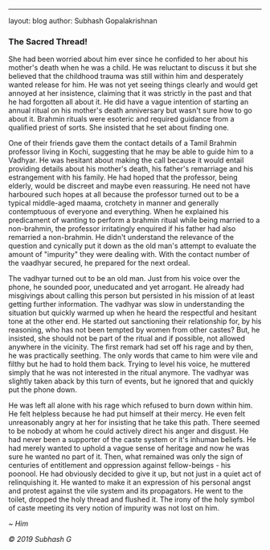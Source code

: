 ---

layout: blog
author: Subhash Gopalakrishnan

### The Sacred Thread!

She had been worried about him ever since he confided to her about his mother's death when he was a child. He was reluctant to discuss it but she believed that the childhood trauma was still within him and desperately wanted release for him. He was not yet seeing things clearly and would get annoyed at her insistence, claiming that it was strictly in the past and that he had forgotten all about it. He did have a vague intention of starting an annual ritual on his mother's death anniversary but wasn't sure how to go about it. Brahmin rituals were esoteric and required guidance from a qualified priest of sorts. She insisted that he set about finding one.

One of their friends gave them the contact details of a Tamil Brahmin professor living in Kochi, suggesting that he may be able to guide him to a Vadhyar. He was hesitant about making the call because it would entail providing details about his mother's death, his father's remarriage and his estrangement with his family. He had hoped that the professor, being elderly, would be discreet and maybe even reassuring. He need not have harboured such hopes at all because the professor turned out to be a typical middle-aged maama, crotchety in manner and generally contemptuous of everyone and everything. When he explained his predicament of wanting to perform a brahmin ritual while being married to a non-brahmin, the professor irritatingly enquired if his father had also remarried a non-brahmin. He didn't understand the relevance of the question and cynically put it down as the old man's attempt to evaluate the amount of "impurity" they were dealing with. With the contact number of the vaadhyar secured, he prepared for the next ordeal.

The vadhyar turned out to be an old man. Just from his voice over the phone, he sounded poor, uneducated and yet arrogant. He already had misgivings about calling this person but persisted in his mission of at least getting further information. The vadhyar was slow in understanding the situation but quickly warmed up when he heard the respectful and hesitant tone at the other end. He started out sanctioning their relationship for, by his reasoning, who has not been tempted by women from other castes? But, he insisted, she should not be part of the ritual and if possible, not allowed anywhere in the vicinity. The first remark had set off his rage and by then, he was practically seething. The only words that came to him were vile and filthy but he had to hold them back. Trying to level his voice, he muttered simply that he was not interested in the ritual anymore. The vadhyar was slightly taken aback by this turn of events, but he ignored that and quickly put the phone down.

He was left all alone with his rage which refused to burn down within him. He felt helpless because he had put himself at their mercy. He even felt unreasonably angry at her for insisting that he take this path. There seemed to be nobody at whom he could actively direct his anger and disgust. He had never been a supporter of the caste system or it's inhuman beliefs. He had merely wanted to uphold a vague sense of heritage and now he was sure he wanted no part of it. Then, what remained was only the sign of centuries of entitlement and oppression against fellow-beings - his poonool. He had obviously decided to give it up, but not just in a quiet act of relinquishing it. He wanted to make it an expression of his personal angst and protest against the vile system and its propagators. He went to the toilet, dropped the holy thread and flushed it. The irony of the holy symbol of caste meeting its very notion of impurity was not lost on him. 

_~ Him_

_© 2019 Subhash G_